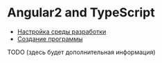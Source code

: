 # Angular2 and TypeScript #

* [Настройка среды разработки](setup.md)
* [Создание программы](create-app.md)

TODO (здесь будет дополнительная информация)
